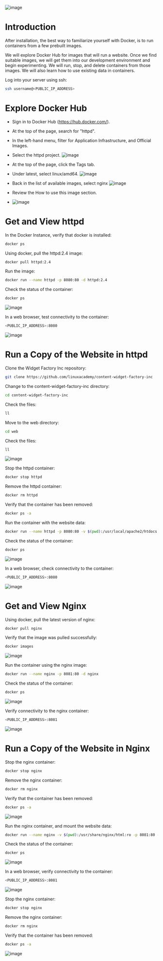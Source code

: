 ![image](https://user-images.githubusercontent.com/44756128/113729301-7e2f9e00-96bc-11eb-92a9-38e5b958f54a.png)

# Introduction
After installation, the best way to familiarize yourself with Docker, is to run containers from a few prebuilt images.

We will explore Docker Hub for images that will run a website. Once we find suitable images, we will get them into our development environment and begin experimenting. We will run, stop, and delete containers from those images. We will also learn how to use existing data in containers.


Log into your server using ssh:
```sh
ssh username@<PUBLIC_IP_ADDRESS>
```

# Explore Docker Hub
  - Sign in to Docker Hub (https://hub.docker.com/).
  - At the top of the page, search for "httpd".
  - In the left-hand menu, filter for Application Infrastructure, and Official Images.
  - Select the httpd project.
  ![image](https://user-images.githubusercontent.com/44756128/113729496-af0fd300-96bc-11eb-8d5e-942624c27f99.png)

  - At the top of the page, click the Tags tab.
  - Under latest, select linux/amd64.
  ![image](https://user-images.githubusercontent.com/44756128/113729730-e41c2580-96bc-11eb-9ea3-c20f6d01520a.png)

  - Back in the list of available images, select nginx
  ![image](https://user-images.githubusercontent.com/44756128/113730141-3d845480-96bd-11eb-93fd-c3918c1a3d7b.png)

  - Review the How to use this image section.
  - ![image](https://user-images.githubusercontent.com/44756128/113730200-4bd27080-96bd-11eb-9b42-80d48a0c580d.png)

# Get and View httpd
In the Docker Instance, verify that docker is installed:
```sh
docker ps
```

Using docker, pull the httpd:2.4 image:
```sh
docker pull httpd:2.4
```

Run the image:
```sh
docker run --name httpd -p 8080:80 -d httpd:2.4
```

Check the status of the container:
```sh
docker ps
```

![image](https://user-images.githubusercontent.com/44756128/113730513-95bb5680-96bd-11eb-90e1-2bd279bd87dd.png)

In a web browser, test connectivity to the container:
```sh
<PUBLIC_IP_ADDRESS>:8080
```

![image](https://user-images.githubusercontent.com/44756128/113730976-fc407480-96bd-11eb-814e-41d000613922.png)

# Run a Copy of the Website in httpd
Clone the Widget Factory Inc repository:
```sh
git clone https://github.com/linuxacademy/content-widget-factory-inc
```

Change to the content-widget-factory-inc directory:
```sh
cd content-widget-factory-inc
```

Check the files:
```sh
ll
```

Move to the web directory:
```sh
cd web
```

Check the files:
```sh
ll
```

![image](https://user-images.githubusercontent.com/44756128/113731435-6822dd00-96be-11eb-83ca-448759e3c2e9.png)

Stop the httpd container:
```sh
docker stop httpd
```

Remove the httpd container:
```sh
docker rm httpd
```

Verify that the container has been removed:
```sh
docker ps -a
```

Run the container with the website data:
```sh
docker run --name httpd -p 8080:80 -v $(pwd):/usr/local/apache2/htdocs:ro -d httpd:2.4
```

Check the status of the container:
```sh
docker ps
```

![image](https://user-images.githubusercontent.com/44756128/113731595-85f04200-96be-11eb-904b-1e5dc2dadb74.png)

In a web browser, check connectivity to the container:
```sh
<PUBLIC_IP_ADDRESS>:8080
```

![image](https://user-images.githubusercontent.com/44756128/113731761-a4563d80-96be-11eb-90b9-5c0f37c8bc44.png)

# Get and View Nginx
Using docker, pull the latest version of nginx:
```sh
docker pull nginx
```

Verify that the image was pulled successfully:
```sh
docker images
```

![image](https://user-images.githubusercontent.com/44756128/113732042-dd8ead80-96be-11eb-97f1-99aca7aea1ae.png)

Run the container using the nginx image:
```sh
docker run --name nginx -p 8081:80 -d nginx 
```

Check the status of the container:
```sh
docker ps
```

![image](https://user-images.githubusercontent.com/44756128/113732186-fd25d600-96be-11eb-85d7-d3473e5a86d6.png)

Verify connectivity to the nginx container:
```sh
<PUBLIC_IP_ADDRESS>:8081
```

![image](https://user-images.githubusercontent.com/44756128/113732281-13cc2d00-96bf-11eb-868c-2b9608fd72ce.png)

# Run a Copy of the Website in Nginx
Stop the nginx container:
```sh
docker stop nginx
```

Remove the nginx container:
```sh
docker rm nginx
```

Verify that the container has been removed:
```sh
docker ps -a
```

![image](https://user-images.githubusercontent.com/44756128/113732629-5a218c00-96bf-11eb-8bf7-7e44b2b354de.png)

Run the nginx container, and mount the website data:
```sh
docker run --name nginx -v $(pwd):/usr/share/nginx/html:ro -p 8081:80 -d nginx
```

Check the status of the container:
```sh
docker ps
```

![image](https://user-images.githubusercontent.com/44756128/113732686-66a5e480-96bf-11eb-9948-7ad82adc238a.png)

In a web browser, verify connectivity to the container:
```sh
<PUBLIC_IP_ADDRESS>:8081
```

![image](https://user-images.githubusercontent.com/44756128/113732769-7f15ff00-96bf-11eb-9dbd-76aa2790c2ef.png)

Stop the nginx container:
```sh
docker stop nginx
```

Remove the nginx container:
```sh
docker rm nginx
```

Verify that the container has been removed:
```sh
docker ps -a
```

![image](https://user-images.githubusercontent.com/44756128/113732926-9ce36400-96bf-11eb-9853-6ae701f73b76.png)
